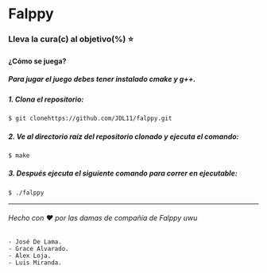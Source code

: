 # Falppy
### Lleva la cura(c) al objetivo(%) :star:

#### ¿Cómo se juega?
##### Para jugar el juego debes tener instalado cmake y g++.
##### 1. Clona el repositorio:
```bash
$ git clonehttps://github.com/JDL11/falppy.git
```
##### 2. Ve al directorio raíz del repositorio clonado y ejecuta el comando:
```bash
$ make
```
##### 3. Después ejecuta el siguiente comando para correr en ejecutable:
```bash
$ ./falppy
```

---

###### Hecho con :heart: por las damas de compañía de Falppy uwu
```
- José De Lama.
- Grace Alvarado.
- Alex Loja.
- Luis Miranda.
```



